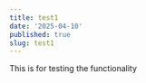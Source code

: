 ```yaml
---
title: test1
date: '2025-04-10'
published: true
slug: test1
---
```

This is for testing the functionality
